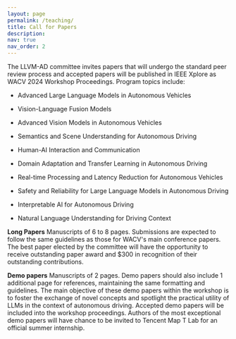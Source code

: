 ```yaml
---
layout: page
permalink: /teaching/
title: Call for Papers
description: 
nav: true
nav_order: 2
---
```


<!-- For now, this page is assumed to be a static description of your courses. You can convert it to a collection similar to `_projects/` so that you can have a dedicated page for each course.

Organize your courses by years, topics, or universities, however you like! -->

The LLVM-AD committee invites papers that will undergo the standard peer review process and accepted papers will be published in IEEE Xplore as WACV 2024 Workshop Proceedings. Program topics include: 

- Advanced Large Language Models in Autonomous Vehicles 

- Vision-Language Fusion Models 

- Advanced Vision Models in Autonomous Vehicles 

- Semantics and Scene Understanding for Autonomous Driving 

- Human-AI Interaction and Communication 

- Domain Adaptation and Transfer Learning in Autonomous Driving 

- Real-time Processing and Latency Reduction for Autonomous Vehicles 

- Safety and Reliability for Large Language Models in Autonomous Driving 

- Interpretable AI for Autonomous Driving 

- Natural Language Understanding for Driving Context
  
<!-- The first LLVM-AD workshop invites submissions that contribute to the progression of LLVM within the domain of autonomous driving. We are particularly interested in bridging the gap between the rich image and language data found within the context of autonomous driving. Our primary areas of interest are: a). Traffic Scene Understanding enhanced by LLVMs and 
b). Human-Vehicle Interactions driven by LLVMs. The detail will be released soon.


If accepted, the workshop papers will be published in IEEE Xplore as WACV 2024 Workshop Proceedings and will be indexed separately from the main conference proceedings. The papers submitted to the workshop should follow the same formatting requirements as the main conference. -->

**Long Papers** Manuscripts of 6 to 8 pages. Submissions are expected to follow the same guidelines as those for WACV's main conference papers. The best paper elected by the committee will have the opportunity to receive outstanding paper award and \$300 in recognition of their outstanding contributions.

**Demo papers** Manuscripts of 2 pages. Demo papers should also include 1 additional page for references, maintaining the same formatting and guidelines. The main objective of these demo papers within the workshop is to foster the exchange of novel concepts and spotlight the practical utility of LLMs in the context of autonomous driving. Accepted demo papers will be included into the workshop proceedings. Authors of the most exceptional demo papers will have chance to be invited to Tencent Map T Lab for an official summer internship.

